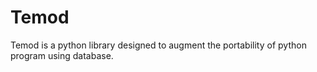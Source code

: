 # Temod
Temod is a python library designed to augment the portability of python program using database.
